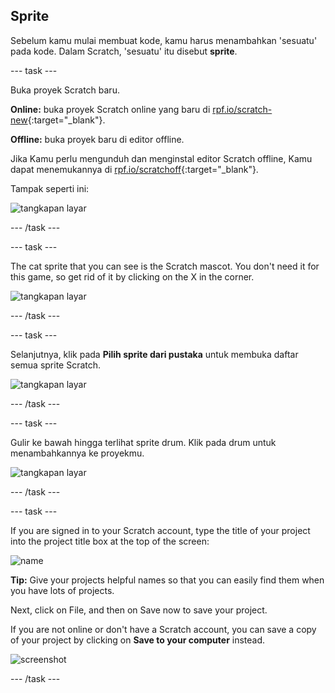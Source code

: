 ## Sprite

Sebelum kamu mulai membuat kode, kamu harus menambahkan 'sesuatu' pada kode. Dalam Scratch, 'sesuatu' itu disebut **sprite**.

\--- task \---

Buka proyek Scratch baru.

**Online:** buka proyek Scratch online yang baru di [rpf.io/scratch-new](http://rpf.io/scratch-new){:target="_blank"}.

**Offline:** buka proyek baru di editor offline.

Jika Kamu perlu mengunduh dan menginstal editor Scratch offline, Kamu dapat menemukannya di [rpf.io/scratchoff](http://rpf.io/scratchoff){:target="_blank"}.

Tampak seperti ini:

![tangkapan layar](images/band-scratch.png)

\--- /task \---

\--- task \---

The cat sprite that you can see is the Scratch mascot. You don't need it for this game, so get rid of it by clicking on the X in the corner.

![tangkapan layar](images/band-delete-annotated.png)

\--- /task \---

\--- task \---

Selanjutnya, klik pada **Pilih sprite dari pustaka** untuk membuka daftar semua sprite Scratch.

![tangkapan layar](images/band-sprite-library.png)

\--- /task \---

\--- task \---

Gulir ke bawah hingga terlihat sprite drum. Klik pada drum untuk menambahkannya ke proyekmu.

![tangkapan layar](images/band-sprite-drum.png)

\--- /task \---

\--- task \---

If you are signed in to your Scratch account, type the title of your project into the project title box at the top of the screen:

![name](images/band-name-annotated.png)

**Tip:** Give your projects helpful names so that you can easily find them when you have lots of projects.

Next, click on File, and then on Save now to save your project.

If you are not online or don't have a Scratch account, you can save a copy of your project by clicking on **Save to your computer** instead.

![screenshot](images/band-save.png)

\--- /task \---